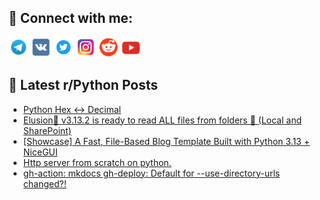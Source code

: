 ## 🔎 Connect with me:
[<img src="https://github.com/bullbesh/bullbesh/blob/main/images/Telegram.png" width="32" height="32" />](https://t.me/bullbesh)
[<img src="https://github.com/bullbesh/bullbesh/blob/main/images/VK.png" width="32" height="32" />](https://vk.com/bullbesh)
[<img src="https://github.com/bullbesh/bullbesh/blob/main/images/Twitter.png" width="32" height="32" />](https://twitter.com/bullbesh1)
[<img src="https://github.com/bullbesh/bullbesh/blob/main/images/Instagram.png" width="32" height="32" />](https://www.instagram.com/bullbesh)
[<img src="https://github.com/bullbesh/bullbesh/blob/main/images/Reddit.png" width="32" height="32" />](https://www.reddit.com/user/bullbesh)
[<img src="https://github.com/bullbesh/bullbesh/blob/main/images/YouTube.png" width="32" height="32" />](https://www.youtube.com/channel/UCtfjRs6uzgq5mfm8S06WTcg)

## 📕 Latest r/Python Posts
<!-- BLOG-POST-LIST:START -->
- [Python Hex &lt;-&gt; Decimal](https://www.reddit.com/r/Python/comments/1mfxrnn/python_hex_decimal/)
- [Elusion🦎 v3.13.2 is ready to read ALL files from folders 📁 &lpar;Local and SharePoint&rpar;](https://www.reddit.com/r/Python/comments/1mfxk21/elusion_v3132_is_ready_to_read_all_files_from/)
- [[Showcase] A Fast, File-Based Blog Template Built with Python 3.13 + NiceGUI](https://www.reddit.com/r/Python/comments/1mfve6s/showcase_a_fast_filebased_blog_template_built/)
- [Http server from scratch on python.](https://www.reddit.com/r/Python/comments/1mfpy4d/http_server_from_scratch_on_python/)
- [gh-action: mkdocs gh-deploy: Default for --use-directory-urls changed?!](https://www.reddit.com/r/Python/comments/1mfp8iu/ghaction_mkdocs_ghdeploy_default_for/)
<!-- BLOG-POST-LIST:END -->
